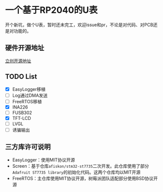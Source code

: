 # 一个基于RP2040的U表

开个新坑，做个U表，暂时还未完工，欢迎issue和pr，不论是对代码、对PCB还是对功能的。

## 硬件开源地址

[立创开源地址](https://oshwhub.com/baobaoa/usb-c-pd-power-monitor)

## TODO List

- [x] EasyLogger移植
- [ ] Log通过DMA发送
- [ ] FreeRTOS移植
- [x] INA226
- [ ] FUSB302
- [x] TFT-LCD
- [ ] LVGL
- [ ] 诱骗输出

## 三方库许可说明

* EasyLogger：使用MIT协议开源
* Screen：基于仓库`afiskon/stm32-st7735`二次开发。此仓库使用了部分`Adafruit ST7735 library`的初始化代码。这两个仓库均以MIT开源
* FreeRTOS：主仓库使用MIT协议开源，树莓派团队适配部分使用BSD协议开源



